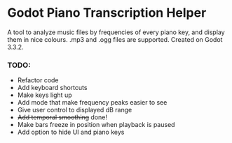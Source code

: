 # Godot Piano Transcription Helper
A tool to analyze music files by frequencies of every piano key, and display them in nice colours.
.mp3 and .ogg files are supported.
Created on Godot 3.3.2.


### TODO:
- Refactor code
- Add keyboard shortcuts
- Make keys light up
- Add mode that make frequency peaks easier to see
- Give user control to displayed dB range
- ~~Add temporal smoothing~~ done!
- Make bars freeze in position when playback is paused
- Add option to hide UI and piano keys
